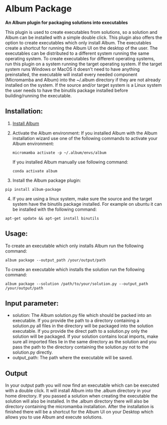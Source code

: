 # Album Package
**An Album plugin for packaging solutions into executables**

This plugin is used to create executables from solutions, so a solution and Album can be installed with a simple
double click. This plugin also offers the option to create executables which only install Album. 
The executables create a shortcut for running the Album UI on the desktop of the user.
The executables can be distributed to a different system running the same operating system.
To create executables for different operating systems, run this plugin on a system running the target operating system.
If the target system runs Windows or MacOS it doesn't need to have anything preinstalled, the executable will install every 
needed component (Micromamba and Album) into the ~/.album directory if they are not already
installed on the system. If the source and/or target system is a Linux system the user needs to have the binutils package installed 
before building/running the executable.


## Installation:
1. [Install Album](https://docs.album.solutions/en/latest/installation-instructions.html#)
2. Activate the Album environment:
If you installed Album with the Album installation wizard use one of the following commands to activate your 
Album environment:
      ```
      micromamba activate -p ~/.album/envs/album
      ```
   If you installed Album manually use following command:
      ```
      conda activate album
      ```
    

3. Install the Album package plugin:
```
pip install album-package
```
4. If you are using a linux system, make sure the source and the target system have the binutils package installed.
For example on ubuntu it can be installed with the following command:
```
apt-get update && apt-get install binutils
```

## Usage:
To create an executable which only installs Album run the following command:
```
album package --output_path /your/output/path
```
To create an executable which installs the solution run the following command:
```
album package --solution /path/to/your/solution.py --output_path /your/output/path
```

## Input parameter:
- solution: The Album solution.py file which should be packed into an executable. 
  If you provide the path to a directory containing a solution.py all files in the directory will be
  packaged into the solution executable. If you provide the direct path to a solution.py only the solution will be
  packaged. If your solution contains local imports, make sure all imported files lie in the same directory as the solution
  and you pass the path to the directory containing the solution.py not to the solution.py directly.
- output_path: The path where the executable will be saved.

## Output
In your output path you will now find an executable which can be executed with a double click. It will install Album
into the .album directory in your home directory. If you passed a solution when creating the executable the solution 
will also be installed. In the .album directory there will also be directory containing the
micromamba installation. After the installation is finished there will be a shortcut for the Album UI on your Desktop 
which allows you to use Album and execute solutions.